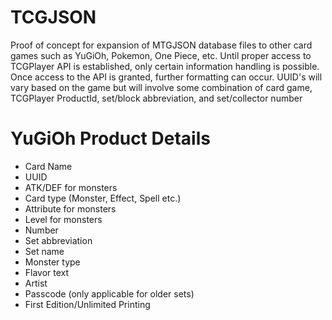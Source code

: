 # TCGJSON
Proof of concept for expansion of MTGJSON database files to other card games such as YuGiOh, Pokemon, One Piece, etc. 
Until proper access to TCGPlayer API is established, only certain information handling is possible.
Once access to the API is granted, further formatting can occur.
UUID's will vary based on the game but will involve some combination of card game, TCGPlayer ProductId, set/block abbreviation, and set/collector number

# YuGiOh Product Details
- Card Name
- UUID
- ATK/DEF for monsters
- Card type (Monster, Effect, Spell etc.)
- Attribute for monsters
- Level for monsters
- Number
- Set abbreviation
- Set name
- Monster type
- Flavor text
- Artist
- Passcode (only applicable for older sets)
- First Edition/Unlimited Printing
